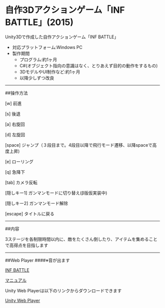 # 自作3Dアクションゲーム「INF BATTLE」(2015)
Unity3Dで作成した自作アクションゲーム「INF BATTLE」

- 対応プラットフォーム:Windows PC
- 製作期間
    - プログラム:約1ヶ月 
    - C#(オブジェクト指向の意識はなく、とりあえず目的の動作をするもの)
    - 3DモデルやUI制作など:約1ヶ月
    - 以降少しずつ改良

***

##操作方法

[w]         前進

[s]         後退

[a]         右旋回

[d]         左旋回

[space]     ジャンプ（３段目まで。4段目以降で飛行モード遷移、以降spaceで高度上昇)

[e]         ローリング

[q]         急降下

[tab]       カメラ反転

[隠しキー1]  ガンマンモードに切り替え(β版仮実装中)

[隠しキー2]   ガンマンモード解除

[escape]  タイトルに戻る

***
##内容

3ステージを各制限時間以内に、敵をたくさん倒したり、アイテムを集めることで高得点を目指します

***



##Web Player
####※音が出ます

[INF BATTLE](https://googledrive.com/host/0B6E2l8AehLM9YjIzRVZiQjhpWVk/IB_WEB.html)

[マニュアル](https://drive.google.com/file/d/0B6E2l8AehLM9S1FWTjRXbUY1aG8/view?usp=sharing)

Unity Web Playerは以下のリンクからダウンロードできます

[Unity Web Player](https://unity3d.com/jp/webplayer)
